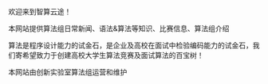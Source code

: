 欢迎来到智算云途！

本网站提供算法组日常新闻、语法&算法等知识、比赛信息、算法组介绍

算法是程序设计能力的试金石，是企业及高校在面试中检验编码能力的试金石，我们寄希望致力于创建高校大学生算法竞赛及面试算法的百宝树！

本网站由创新实验室算法组运营和维护

<meta name="msvalidate.01" content="F6014B0223A8A6F76A96AF3BEB33DD82" />